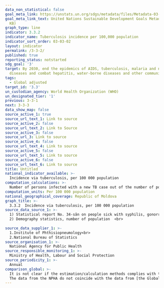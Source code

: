 ```yaml
---
data_non_statistical: false
goal_meta_link: https://unstats.un.org/sdgs/metadata/files/Metadata-03-03-02.pdf
goal_meta_link_text: United Nations Sustainable Development Goals Metadata (PDF 61
  KB)
graph_type: line
indicator: 3.3.2
indicator_name: Tuberculosis incidence per 100,000 population
indicator_sort_order: 03-03-02
layout: indicator
permalink: /3-3-2/
published: true
reporting_status: notstarted
sdg_goal: '3'
target: By 2030, end the epidemics of AIDS, tuberculosis, malaria and neglected tropical
  diseases and combat hepatitis, water-borne diseases and other communicable diseases
tags:
  - Global adjusted
target_id: '3.3'
un_custodian_agency: World Health Organization (WHO)
un_designated_tier: '1'
previous: 3-3-1
next: 3-3-3
data_show_map: false
source_active_1: true
source_url_text_1: Link to source
source_active_2: false
source_url_text_2: Link to Source
source_active_3: false
source_url_3: Link to source
source_active_4: false
source_url_text_4: Link to source
source_active_5: false
source_url_text_5: Link to source
source_active_6: false
source_url_text_6: Link to source
title: Untitled
national_indicator_available: >-
  Incidence via tuberculosis, per 100 000 population
computation_calculations: >-
  Number of persons infected with a new TB case out of the number of population *100000
computation_units: Per 100 000 population
national_geographical_coverage: Republic of Moldova
graph_title: >-
  3.3.2  Incidence via tuberculosis, per 100 000 population
source_data_source_1: >-
  1) Statistical report No. 34-săn on people sick with syphilis, gonorrhoea and dermal mycoses <br> 
  2) Demography statistics, number of population  <br> 
  
source_data_supplier_1: >-
  1.Institute of Phthisiopneumology<br> 
  2.National Bureau of Statistics
source_organisation_1: >-
  National Agency for Public Health
source_responsible_monitoring_1: >-
  Ministry of Health, Labour and Social Protection
source_periodicity_1: >-
  Annual
comparison_global: >-
  It is not clear if the estimation/calculation methods complies with the national one <br> 
  The data from the NPHA do not coincide with the data from [the Global Database](https://unstats.un.org/sdgs/indicators/database/)
---
```

